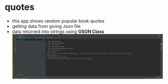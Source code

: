 # quotes 
- this app shows random popular book quotes
- getting data from giving Json file 
- data returned into strings using **GSON Class**
  ![img.png](img.png)